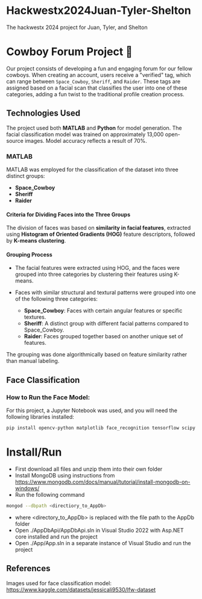 # Hackwestx2024Juan-Tyler-Shelton
 The hackwestx 2024 project for Juan, Tyler, and Shelton

# Cowboy Forum Project 🤠

Our project consists of developing a fun and engaging forum for our fellow cowboys. When creating an account, users receive a "verified" tag, which can range between `Space_Cowboy`, `Sheriff`, and `Raider`. These tags are assigned based on a facial scan that classifies the user into one of these categories, adding a fun twist to the traditional profile creation process.

## Technologies Used

The project used both **MATLAB** and **Python** for model generation. The facial classification model was trained on approximately 13,000 open-source images. Model accuracy reflects a result of 70%.

### MATLAB
MATLAB was employed for the classification of the dataset into three distinct groups:
- **Space_Cowboy**
- **Sheriff**
- **Raider**

#### Criteria for Dividing Faces into the Three Groups

The division of faces was based on **similarity in facial features**, extracted using **Histogram of Oriented Gradients (HOG)** feature descriptors, followed by **K-means clustering**.

#### Grouping Process
- The facial features were extracted using HOG, and the faces were grouped into three categories by clustering their features using K-means.
- Faces with similar structural and textural patterns were grouped into one of the following three categories:

  - **Space_Cowboy**: Faces with certain angular features or specific textures.
  - **Sheriff**: A distinct group with different facial patterns compared to Space_Cowboy.
  - **Raider**: Faces grouped together based on another unique set of features.

The grouping was done algorithmically based on feature similarity rather than manual labeling.

## Face Classification

### How to Run the Face Model:
For this project, a Jupyter Notebook was used, and you will need the following libraries installed:

```bash
pip install opencv-python matplotlib face_recognition tensorflow scipy numpy Pillow h5py
```
# Install/Run

- First download all files and unzip them into their own folder
- Install MongoDB using instructions from https://www.mongodb.com/docs/manual/tutorial/install-mongodb-on-windows/
- Run the following command
```bash
mongod --dbpath <directiory_to_AppDb>
```
  - where <directory_to_AppDb> is replaced with the file path to the AppDb folder
- Open ./AppDbApi/AppDbApi.sln in Visual Studio 2022 with Asp.NET core installed and run the project
- Open ./App/App.sln in a separate instance of Visual Studio and run the project
## References
Images used for face classification model: https://www.kaggle.com/datasets/jessicali9530/lfw-dataset
